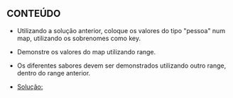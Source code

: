## CONTEÚDO

- Utilizando a solução anterior, coloque os valores do tipo "pessoa" num map, utilizando os sobrenomes como key.
- Demonstre os valores do map utilizando range.
- Os diferentes sabores devem ser demonstrados utilizando outro range, dentro do range anterior.

- [Solução: ](https://play.golang.org/p/GLK11Q1_x8y)
